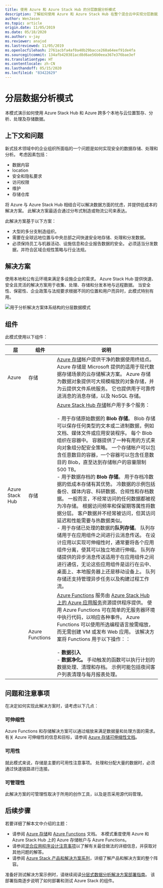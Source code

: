 ```yaml
---
title: 使用 Azure 和 Azure Stack Hub 的分层数据分析模式
description: 了解如何使用 Azure 和 Azure Stack Hub 在整个混合云中实现分层数据解决方案。
author: WenJason
ms.topic: article
origin.date: 11/05/2019
ms.date: 05/18/2020
ms.author: v-jay
ms.reviewer: anajod
ms.lastreviewed: 11/05/2019
ms.openlocfilehash: 2761acbfa4af0a40b29bacce260a64eef91de4fa
ms.sourcegitcommit: 134afb420381acd8d6ae56b0eea367e376bae3ef
ms.translationtype: HT
ms.contentlocale: zh-CN
ms.lasthandoff: 05/15/2020
ms.locfileid: "83422629"
---
```

# <a name="tiered-data-for-analytics-pattern"></a>分层数据分析模式

本模式演示如何使用 Azure Stack Hub 和 Azure 跨多个本地与云位置暂存、分析、处理及存储数据。

## <a name="context-and-problem"></a>上下文和问题

新式技术领域中的企业组织所面临的一个问题是如何实现安全的数据存储、处理和分析。 考虑因素包括：

- 数据内容
- location
- 安全和隐私要求
- 访问权限
- 维护
- 存储仓库

将 Azure 与 Azure Stack Hub 相结合可以解决数据方面的忧虑，并提供低成本的解决方案。 此解决方案最适合通过分布式制造或物流公司来表达。

此解决方案基于以下方案：

- 大型的多分支制造组织。
- 需要在全球远地位置与中央总部之间快速安全地存储、处理和分发数据。
- 必须保持员工与机器活动、设施信息和企业报告数据的安全。 必须适当分发数据，并符合区域合规性策略与行业法规。

## <a name="solution"></a>解决方案

使用本地和公有云环境来满足多设施企业的需求。 Azure Stack Hub 提供快速、安全且灵活的解决方案用于收集、处理、存储和分发本地与远程数据。 当安全性、保密性、企业政策与法规要求根据不同的位置和用户而异时，此模式特别有用。

![用于分析解决方案体系结构的分层数据模式](media/pattern-tiered-data-analytics/solution-architecture.png)

## <a name="components"></a>组件

此模式使用以下组件：

| 层 | 组件 | 说明 |
|----------|-----------|-------------|
| Azure | 存储 | [Azure 存储](/storage/)帐户提供干净的数据使用终结点。 Azure 存储是 Microsoft 提供的适用于现代数据存储场景的云存储解决方案。 Azure 存储为数据对象提供可大规模缩放的对象存储，并为云提供文件系统服务。 它也提供用于可靠传送消息的消息存储，以及 NoSQL 存储。 |
| Azure Stack Hub | 存储 | [Azure Stack Hub 存储](/azure-stack/user/azure-stack-storage-overview)帐户用于多个服务：<br><br>- 用于存储原始数据的 **Blob 存储**。 Blob 存储可以保存任何类型的文本或二进制数据，例如文档、媒体文件或应用安装程序。 每个 Blob 组织在容器中。 容器提供了一种有用的方式来向对象组分配安全策略。 一个存储帐户可以包含任意数目的容器，一个容器可以包含任意数目的 Blob，直至达到存储帐户的容量限制 500 TB。<br>- 用于数据存档的 **Blob 存储**。 用于存档冷数据的低成本存储有其优势。 冷数据的示例包括备份、媒体内容、科研数据、合规性和存档数据。 一般而言，不经常访问的任何数据都被视为冷存储。 根据访问频率和保留期等属性将数据分层。 客户数据并不经常被访问，但其访问延迟和性能需要与热数据类似。<br>- 用于存储已处理的数据的**队列存储**。 队列存储用于在应用组件之间进行云消息传送。 在设计应用以实现可伸缩性时，通常要将各个应用组件分离，使其可以独立地进行伸缩。 队列存储提供的异步消息传送适用于在应用组件之间进行通信，无论这些应用组件是运行在云中、桌面上、本地服务器上还是移动设备上。 队列存储还支持管理异步任务以及构建过程工作流。 |
| | Azure Functions | [Azure Functions](/azure-functions/) 服务由 [Azure Stack Hub 上的 Azure 应用服务](/azure-stack/operator/azure-stack-app-service-overview)资源提供程序提供。 使用 Azure Functions 可在简单的无服务器环境中执行代码，以响应各种事件。 Azure Functions 可以使用所选编程语言按需缩放，而无需创建 VM 或发布 Web 应用。 该解决方案将 Functions 用于以下操作：：<br><br>- **数据引入**<br>- **数据净化。** 手动触发的函数可以执行计划的数据处理、清理和存档。 示例可能包括夜间客户列表清理与每月报表处理。|

## <a name="issues-and-considerations"></a>问题和注意事项

在决定如何实现此解决方案时，请考虑以下几点：

### <a name="scalability"></a>可伸缩性

Azure Functions 和存储解决方案可以通过缩放来满足数据量和处理方面的需求。 有关 Azure 可伸缩性的信息和目标，请参阅 [Azure 存储可伸缩性文档](/storage/common/storage-scalability-targets)。 

### <a name="availability"></a>可用性

就此模式来说，存储是主要的可用性注意事项。 处理和分配大量的数据时，必须通过快速链路进行连接。

### <a name="manageability"></a>可管理性

此解决方案的可管理性取决于所用的创作工具，以及是否采用源代码管理。

## <a name="next-steps"></a>后续步骤

若要详细了解本文中介绍的主题：

- 请参阅 [Azure 存储](/storage/)和 [Azure Functions](/azure-functions/) 文档。 本模式重度使用 Azure 和 Azure Stack Hub 上的 Azure 存储帐户与 Azure Functions。
- 请参阅[混合应用程序设计注意事项](overview-app-design-considerations.md)以了解有关最佳做法的详细信息，并获取对其他问题的解答。
- 请参阅 [Azure Stack 产品和解决方案系列](/azure-stack)，详细了解产品和解决方案的整个阵容。

准备好测试解决方案示例时，请继续阅读[分层式数据分析解决方案部署指南](https://aka.ms/tiereddatadeploy)。 该部署指南逐步说明了如何部署和测试 Azure Stack 的组件。
